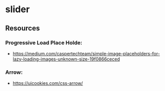 # slider

## Resources

### Progressive Load Place Holde:
*  https://medium.com/caspertechteam/simple-image-placeholders-for-lazy-loading-images-unknown-size-19f0866ceced </br>


### Arrow:
* https://uicookies.com/css-arrow/ </br>


